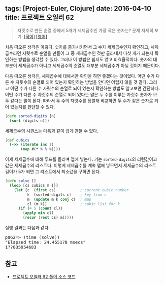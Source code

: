 tags: [Project-Euler, Clojure]
date: 2016-04-10
title: 프로젝트 오일러 62
---
> 자릿수로 만든 순열 중에서 5개가 세제곱수인 가장 작은 숫자는?
> 문제 자세히 보기: [[국어]](http://euler.synap.co.kr/prob_detail.php?id=62) [[영어]](https://projecteuler.net/problem=62)

처음 떠오른 생각은 이렇다. 숫자를 증가시키면서 그 수자 세제곱수인지 확인하고, 세제곱수라면 자릿수로 순열을 만들어 그 중 세제곱수인 것만 골라내서 다섯 개가 되는지 확인하는 방법을 생각할 수 있다. 그러나 이 방법은 쉽지도 않고 비효율적이다. 숫자의 대부분이 세제곱수가 아니고 세제곱수의 순열도 대부분 세제곱수가 아닐 것이기 때문이다.<!--more-->

다음 떠오른 생각은, 세제곱수에 대해서만 확인을 하면 좋겠다는 것이었다. 어떤 수가 다른 수 자릿수의 순열로 되어 있는지 확인하는 방법을 안다면 어렵지 않을 것 같다. 그리고 어떤 수가 다른 수 자릿수의 순열로 되어 있는지 확인하는 방법도 알고보면 간단하다. 어떤 수가 다른 수 자릿수의 순열로 되어 있다는 말은 두 수를 이루는 자릿수 숫자가 모두 같다는 말이 된다. 따라서 두 수의 자릿수를 정렬해 비교하면 두 수가 같은 숫자로 되어 있는지를 판단할 수 있다.

```clojure
(defn sorted-digits [n]
  (sort (digits n)))
```

세제곱수의 시퀀스는 다음과 같이 쉽게 만들 수 있다.

```clojure
(def cubics
  (->> (iterate inc 1)
       (map #(* % % %))))
```

이제 세제곱수에 대해 루프를 돌리며 맵에 넣는다. 키는 `sorted-digits`의 리턴값이고 값은 세제곱수의 리스트다. 이렇게 세제곱수를 계속 맵에 넣으면서 세제곱수의 리스트 길이가 5가 되면 그 리스트에서 최소값을 구하면 된다.

```clojure
(defn solve []
  (loop [cs cubics m {}]
    (let [c  (first cs)           ; current cubic number
          k  (sorted-digits c)    ; key from c
          m  (update m k conj c)  ; map
          cl (m k)]               ; cubic list for k
      (if (= 5 (count cl))
        (apply min cl)
        (recur (rest cs) m)))))
```

실행 결과는 다음과 같다.

<pre class="console">
p062=> (time (solve))
"Elapsed time: 24.455178 msecs"
1??035954683
</pre>

## 참고
* [프로젝트 오일러 62 풀이 소스 코드](https://github.com/ntalbs/euler/blob/master/src/p062.clj)
